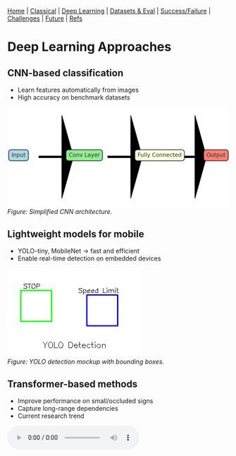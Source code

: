 [Home](index.md) | [Classical](classical.md) | [Deep Learning](deep-learning.md) | [Datasets & Eval](datasets.md) | [Success/Failure](successes-failures.md) | [Challenges](challenges.md) | [Future](future.md) | [Refs](bibliography.md)

# Deep Learning Approaches

## CNN-based classification
- Learn features automatically from images  
- High accuracy on benchmark datasets  

![CNN Architecture](assets/images/cnn-architecture.png)  
*Figure: Simplified CNN architecture.*

## Lightweight models for mobile
- YOLO-tiny, MobileNet → fast and efficient  
- Enable real-time detection on embedded devices  

![YOLO Detection](assets/images/yolo-detection.png)  
*Figure: YOLO detection mockup with bounding boxes.*

## Transformer-based methods
- Improve performance on small/occluded signs  
- Capture long-range dependencies  
- Current research trend  

<audio controls src="assets/audio/deep.mp3">Your browser does not support audio.</audio>
